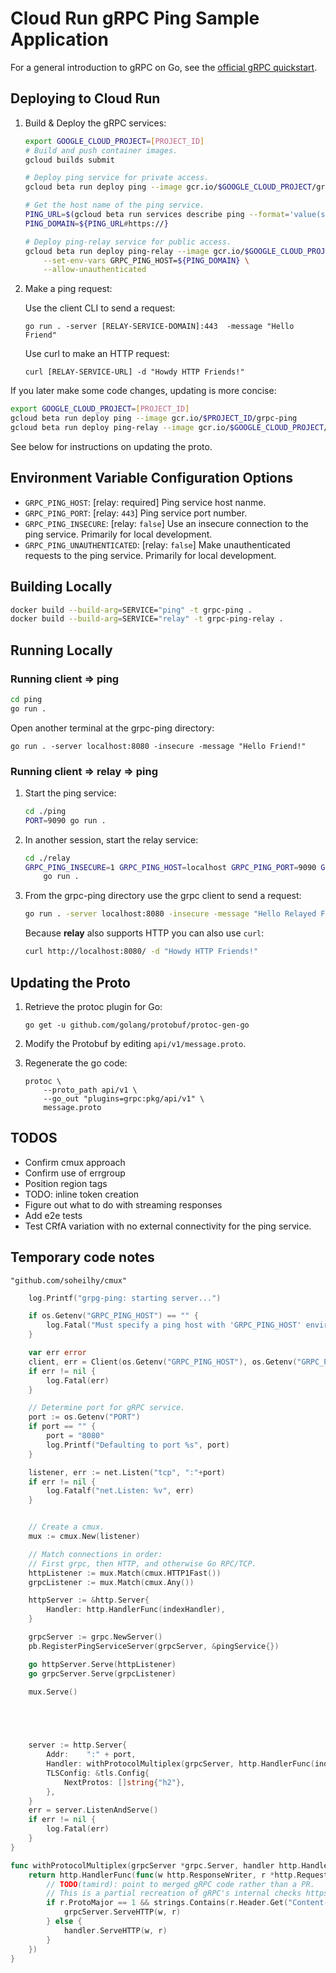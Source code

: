 # Cloud Run gRPC Ping Sample Application

For a general introduction to gRPC on Go, see the [official gRPC quickstart](https://grpc.io/docs/quickstart/go/).

## Deploying to Cloud Run

1. Build & Deploy the gRPC services:

   ```sh
   export GOOGLE_CLOUD_PROJECT=[PROJECT_ID]
   # Build and push container images.
   gcloud builds submit

   # Deploy ping service for private access.
   gcloud beta run deploy ping --image gcr.io/$GOOGLE_CLOUD_PROJECT/grpc-ping

   # Get the host name of the ping service.
   PING_URL=$(gcloud beta run services describe ping --format='value(status.url)')
   PING_DOMAIN=${PING_URL#https://}

   # Deploy ping-relay service for public access.
   gcloud beta run deploy ping-relay --image gcr.io/$GOOGLE_CLOUD_PROJECT/grpc-ping-relay \
       --set-env-vars GRPC_PING_HOST=${PING_DOMAIN} \
       --allow-unauthenticated
   ```

2. Make a ping request:

   Use the client CLI to send a request:

   ```
   go run . -server [RELAY-SERVICE-DOMAIN]:443  -message "Hello Friend"
   ```

   Use curl to make an HTTP request:
   ```
   curl [RELAY-SERVICE-URL] -d "Howdy HTTP Friends!"
   ```

If you later make some code changes, updating is more concise:

```sh
export GOOGLE_CLOUD_PROJECT=[PROJECT_ID]
gcloud beta run deploy ping --image gcr.io/$PROJECT_ID/grpc-ping
gcloud beta run deploy ping-relay --image gcr.io/$GOOGLE_CLOUD_PROJECT/grpc-ping-relay
```

See below for instructions on updating the proto.

## Environment Variable Configuration Options

* `GRPC_PING_HOST`: [relay: required] Ping service host nanme.
* `GRPC_PING_PORT`: [relay: `443`] Ping service port number.
* `GRPC_PING_INSECURE`: [relay: `false`] Use an insecure connection to the ping service. Primarily for local development.
* `GRPC_PING_UNAUTHENTICATED`: [relay: `false`] Make unauthenticated requests to the ping service. Primarily for local development.

## Building Locally

```sh
docker build --build-arg=SERVICE="ping" -t grpc-ping .
docker build --build-arg=SERVICE="relay" -t grpc-ping-relay .
```

## Running Locally

### Running client &rArr; ping

```sh
cd ping
go run .
```

Open another terminal at the grpc-ping directory:

```
go run . -server localhost:8080 -insecure -message "Hello Friend!"
```

### Running client &rArr; relay &rArr; ping

1. Start the ping service:

   ```sh
   cd ./ping
   PORT=9090 go run .
   ```

2. In another session, start the relay service:

   ```sh
   cd ./relay
   GRPC_PING_INSECURE=1 GRPC_PING_HOST=localhost GRPC_PING_PORT=9090 GRPC_PING_UNAUTHENTICATED=1 \
       go run .
   ```

3. From the grpc-ping directory use the grpc client to send a request:

   ```sh
   go run . -server localhost:8080 -insecure -message "Hello Relayed Friend!"
   ```

   Because **relay** also supports HTTP you can also use `curl`:

   ```sh
   curl http://localhost:8080/ -d "Howdy HTTP Friends!"
   ```

## Updating the Proto

1. Retrieve the protoc plugin for Go:

    ```
    go get -u github.com/golang/protobuf/protoc-gen-go
    ```

2. Modify the Protobuf by editing `api/v1/message.proto`.

3. Regenerate the go code:

    ```
    protoc \
        --proto_path api/v1 \
        --go_out "plugins=grpc:pkg/api/v1" \
        message.proto
    ```

## TODOS

* Confirm cmux approach
* Confirm use of errgroup
* Position region tags
* TODO: inline token creation
* Figure out what to do with streaming responses
* Add e2e tests
* Test CRfA variation with no external connectivity for the ping service.


## Temporary code notes

	"github.com/soheilhy/cmux"
```go
	log.Printf("grpg-ping: starting server...")

	if os.Getenv("GRPC_PING_HOST") == "" {
		log.Fatal("Must specify a ping host with 'GRPC_PING_HOST' environment variable. E.g., example.com")
	}

	var err error
	client, err = Client(os.Getenv("GRPC_PING_HOST"), os.Getenv("GRPC_PING_PORT"), os.Getenv("GRPC_PING_INSECURE") != "")
	if err != nil {
		log.Fatal(err)
	}

	// Determine port for gRPC service.
	port := os.Getenv("PORT")
	if port == "" {
		port = "8080"
		log.Printf("Defaulting to port %s", port)
	}

	listener, err := net.Listen("tcp", ":"+port)
	if err != nil {
		log.Fatalf("net.Listen: %v", err)
	}


	// Create a cmux.
	mux := cmux.New(listener)

	// Match connections in order:
	// First grpc, then HTTP, and otherwise Go RPC/TCP.
	httpListener := mux.Match(cmux.HTTP1Fast())
	grpcListener := mux.Match(cmux.Any())

	httpServer := &http.Server{
		Handler: http.HandlerFunc(indexHandler),
	}

	grpcServer := grpc.NewServer()
	pb.RegisterPingServiceServer(grpcServer, &pingService{})

	go httpServer.Serve(httpListener)
	go grpcServer.Serve(grpcListener)

    mux.Serve()
    




	server := http.Server{
		Addr:    ":" + port,
		Handler: withProtocolMultiplex(grpcServer, http.HandlerFunc(indexHandler)),
		TLSConfig: &tls.Config{
			NextProtos: []string{"h2"},
		},
	}
	err = server.ListenAndServe()
	if err != nil {
		log.Fatal(err)
	}
}

func withProtocolMultiplex(grpcServer *grpc.Server, handler http.Handler) http.Handler {
	return http.HandlerFunc(func(w http.ResponseWriter, r *http.Request) {
		// TODO(tamird): point to merged gRPC code rather than a PR.
		// This is a partial recreation of gRPC's internal checks https://github.com/grpc/grpc-go/pull/514/files#diff-95e9a25b738459a2d3030e1e6fa2a718R61
		if r.ProtoMajor == 1 && strings.Contains(r.Header.Get("Content-Type"), "application/grpc") {
			grpcServer.ServeHTTP(w, r)
		} else {
			handler.ServeHTTP(w, r)
		}
	})
}